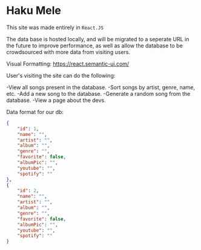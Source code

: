 # Haku Mele

This site was made entirely in `React.JS`

The data base is hosted locally, and will be migrated to a seperate URL in the future to improve performance, as well as allow the database to be crowdsourced with more data from visiting users.

Visual Formatting:
https://react.semantic-ui.com/

User's visiting the site can do the following: 

-View all songs present in the database.
-Sort songs by artist, genre, name, etc.
-Add a new song to the database.
-Generate a random song from the database.
-View a page about the devs.

Data format for our db: 
```json
{
    "id": 1,
    "name": "",
    "artist": "",
    "album": "",
    "genre": "",
    "favorite": false,
    "albumPic": "",
    "youtube": "",
    "spotify": ""
},
{
    "id": 2,
    "name": "",
    "artist": "",
    "album": "",
    "genre": "",
    "favorite": false,
    "albumPic": "",
    "youtube": "",
    "spotify": ""
}
```




